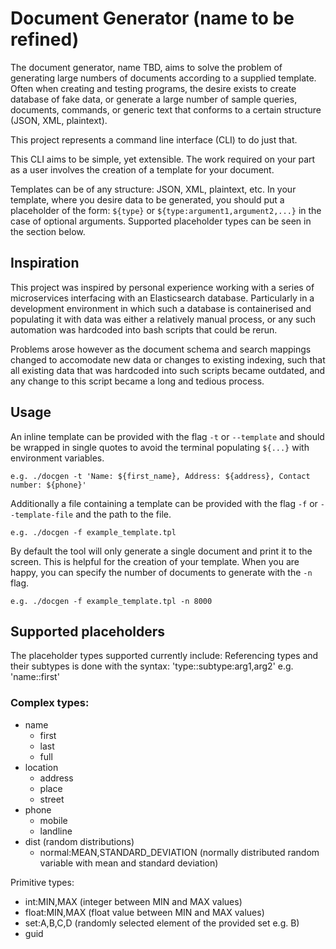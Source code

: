 # Document Generator (name to be refined)

The document generator, name TBD, aims to solve the problem of generating large numbers of documents according to a supplied template.
Often when creating and testing programs, the desire exists to create database of fake data, or generate a large number of sample queries, documents, commands, or generic text that conforms to a certain structure (JSON, XML, plaintext).

This project represents a command line interface (CLI) to do just that.

This CLI aims to be simple, yet extensible.
The work required on your part as a user involves the creation of a template for your document.

Templates can be of any structure: JSON, XML, plaintext, etc.
In your template, where you desire data to be generated, you should put a placeholder of the form: `${type}` or `${type:argument1,argument2,...}` in the case of optional arguments.
Supported placeholder types can be seen in the section below.

## Inspiration

This project was inspired by personal experience working with a series of microservices interfacing with an Elasticsearch database.
Particularly in a development environment in which such a database is containerised and populating it with data was either a relatively manual process, or any such automation was hardcoded into bash scripts that could be rerun.

Problems arose however as the document schema and search mappings changed to accomodate new data or changes to existing indexing, such that all existing data that was hardcoded into such scripts became outdated, and any change to this script became a long and tedious process.

## Usage

An inline template can be provided with the flag `-t` or `--template` and should be wrapped in single quotes to avoid the terminal populating `${...}` with environment variables.
```
e.g. ./docgen -t 'Name: ${first_name}, Address: ${address}, Contact number: ${phone}'
```

Additionally a file containing a template can be provided with the flag `-f` or `--template-file` and the path to the file.
```
e.g. ./docgen -f example_template.tpl
```

By default the tool will only generate a single document and print it to the screen.
This is helpful for the creation of your template.
When you are happy, you can specify the number of documents to generate with the `-n` flag.
```
e.g. ./docgen -f example_template.tpl -n 8000
```

## Supported placeholders
The placeholder types supported currently include:
Referencing types and their subtypes is done with the syntax: 'type::subtype:arg1,arg2' e.g. 'name::first'

### Complex types:
- name
    - first
    - last
    - full
- location
    - address
    - place
    - street
- phone
    - mobile
    - landline
- dist (random distributions)
    - normal:MEAN,STANDARD_DEVIATION (normally distributed random variable with mean and standard deviation)

Primitive types:
- int:MIN,MAX (integer between MIN and MAX values)
- float:MIN,MAX (float value between MIN and MAX values)
- set:A,B,C,D (randomly selected element of the provided set e.g. B)
- guid